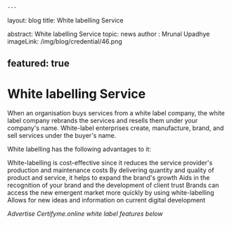     ---
layout: blog
title:  White labelling Service


abstract:  White labelling Service
topic: news
author : Mrunal Upadhye
imageLink: /img/blog/credential/46.png

featured: true
---

# White labelling Service

When an organisation buys services from a white label company, the white label company rebrands the services and resells them under your company's name. White-label enterprises create, manufacture, brand, and sell services under the buyer's name.

White labelling has the following advantages to it:

White-labelling is cost-effective since it reduces the service provider's production and maintenance costs
By delivering quantity and quality of product and service, it helps to expand the brand's growth
Aids in the recognition of your brand and the development of client trust
Brands can access the new emergent market more quickly by using white-labelling
Allows for new ideas and information on current digital development

*Advertise Certifyme.online white label features below*

